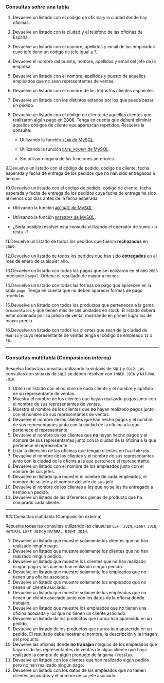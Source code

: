### Consultas sobre una tabla

1. Devuelve un listado con el código de oficina y la ciudad donde hay oficinas.

2. Devuelve un listado con la ciudad y el teléfono de las oficinas de España.

3. Devuelve un listado con el nombre, apellidos y email de los empleados cuyo jefe tiene un código de jefe igual a 7.

4. Devuelve el nombre del puesto, nombre, apellidos y email del jefe de la empresa.

5. Devuelve un listado con el nombre, apellidos y puesto de aquellos empleados que no sean representantes de ventas.

6. Devuelve un listado con el nombre de los todos los clientes españoles.

7. Devuelve un listado con los distintos estados por los que puede pasar un pedido.

8. Devuelve un listado con el código de cliente de aquellos clientes que realizaron algún pago en 2008. Tenga en cuenta que deberá eliminar aquellos códigos de cliente que aparezcan repetidos. Resuelva la consulta:

   - Utilizando la función [`YEAR` de MySQL](https://dev.mysql.com/doc/refman/5.5/en/date-and-time-functions.html#function_year).

   - Utilizando la función [`DATE_FORMAT` de MySQL](https://dev.mysql.com/doc/refman/5.5/en/date-and-time-functions.html#function_date-format).

   - Sin utilizar ninguna de las funciones anteriores.

9.Devuelve un listado con el código de pedido, código de cliente, fecha esperada y fecha de entrega de los pedidos que no han sido entregados a tiempo.

10.Devuelve un listado con el código de pedido, código de cliente, fecha esperada y fecha de entrega de los pedidos cuya fecha de entrega ha sido al menos dos días antes de la fecha esperada.

- Utilizando la función [`ADDDATE` de MySQL](https://dev.mysql.com/doc/refman/5.5/en/date-and-time-functions.html#function_adddate).

- Utilizando la función [`DATEDIFF` de MySQL](https://dev.mysql.com/doc/refman/5.5/en/date-and-time-functions.html#function_datediff).

- ¿Sería posible resolver esta consulta utilizando el operador de suma `+` o resta `-`?

11.Devuelve un listado de todos los pedidos que fueron **rechazados** en `2009`.

12.Devuelve un listado de todos los pedidos que han sido **entregados** en el mes de enero de cualquier año.

13.Devuelve un listado con todos los pagos que se realizaron en el año `2008` mediante `Paypal`. Ordene el resultado de mayor a menor.

14.Devuelve un listado con todas las formas de pago que aparecen en la tabla `pago`. Tenga en cuenta que no deben aparecer formas de pago repetidas.

15.Devuelve un listado con todos los productos que pertenecen a la gama `Ornamentales` y que tienen más de `100` unidades en stock. El listado deberá estar ordenado por su precio de venta, mostrando en primer lugar los de mayor precio.

16.Devuelve un listado con todos los clientes que sean de la ciudad de `Madrid` y cuyo representante de ventas tenga el código de empleado `11` o `30`.



-----------------------------------------------------------------------


### Consultas multitabla (Composición interna)

Resuelva todas las consultas utilizando la sintaxis de `SQL1` y `SQL2`. Las consultas con sintaxis de `SQL2` se deben resolver con `INNER JOIN` y `NATURAL JOIN`.

1. Obtén un listado con el nombre de cada cliente y el nombre y apellido de su representante de ventas.
2. Muestra el nombre de los clientes que hayan realizado pagos junto con el nombre de sus representantes de ventas.
3. Muestra el nombre de los clientes que **no** hayan realizado pagos junto con el nombre de sus representantes de ventas.
4. Devuelve el nombre de los clientes que han hecho pagos y el nombre de sus representantes junto con la ciudad de la oficina a la que pertenece el representante.
5. Devuelve el nombre de los clientes que **no** hayan hecho pagos y el nombre de sus representantes junto con la ciudad de la oficina a la que pertenece el representante.
6. Lista la dirección de las oficinas que tengan clientes en `Fuenlabrada`.
7. Devuelve el nombre de los clientes y el nombre de sus representantes junto con la ciudad de la oficina a la que pertenece el representante.
8. Devuelve un listado con el nombre de los empleados junto con el nombre de sus jefes.
9. Devuelve un listado que muestre el nombre de cada empleados, el nombre de su jefe y el nombre del jefe de sus jefe.
10. Devuelve el nombre de los clientes a los que no se les ha entregado a tiempo un pedido.
11. Devuelve un listado de las diferentes gamas de producto que ha comprado cada cliente.

-----------------------------------------------------------------------

###Consultas multitabla (Composición externa)

Resuelva todas las consultas utilizando las cláusulas `LEFT JOIN`, `RIGHT JOIN`, `NATURAL LEFT JOIN` y `NATURAL RIGHT JOIN`.

1. Devuelve un listado que muestre solamente los clientes que no han realizado ningún pago.
2. Devuelve un listado que muestre solamente los clientes que no han realizado ningún pedido.
3. Devuelve un listado que muestre los clientes que no han realizado ningún pago y los que no han realizado ningún pedido.
4. Devuelve un listado que muestre solamente los empleados que no tienen una oficina asociada.
5. Devuelve un listado que muestre solamente los empleados que no tienen un cliente asociado.
6. Devuelve un listado que muestre solamente los empleados que no tienen un cliente asociado junto con los datos de la oficina donde trabajan.
7. Devuelve un listado que muestre los empleados que no tienen una oficina asociada y los que no tienen un cliente asociado.
8. Devuelve un listado de los productos que nunca han aparecido en un pedido.
9. Devuelve un listado de los productos que nunca han aparecido en un pedido. El resultado debe mostrar el nombre, la descripción y la imagen del producto.
10. Devuelve las oficinas donde **no trabajan** ninguno de los empleados que hayan sido los representantes de ventas de algún cliente que haya realizado la compra de algún producto de la gama `Frutales`.
11. Devuelve un listado con los clientes que han realizado algún pedido pero no han realizado ningún pago.
12. Devuelve un listado con los datos de los empleados que no tienen clientes asociados y el nombre de su jefe asociado.